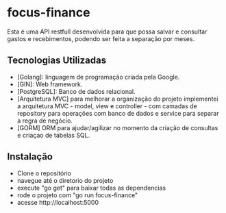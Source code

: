 # focus-finance

Esta é uma API restfull desenvolvida para que possa salvar e consultar gastos e recebimentos, podendo ser feita a separação por meses.

## Tecnologias Utilizadas
- [Golang]: linguagem de programação criada pela Google. 
- [GIN]: Web framework.
- [PostgreSQL]: Banco de dados relacional.
- [Arquitetura MVC] para melhorar a organização do projeto implementei a arquitetura MVC - model, view e controller -  com camadas de repository para operações com banco de dados e service para separar a regra de negócio.
- [GORM] ORM para ajudar/agilizar no momento da criação de consultas e criaçao de tabelas SQL.

## Instalação
- Clone o repositório
- navegue até o diretorio do projeto
- execute "go get" para baixar todas as dependencias
- rode o projeto com "go run focus-finance"
- acesse http://localhost:5000
